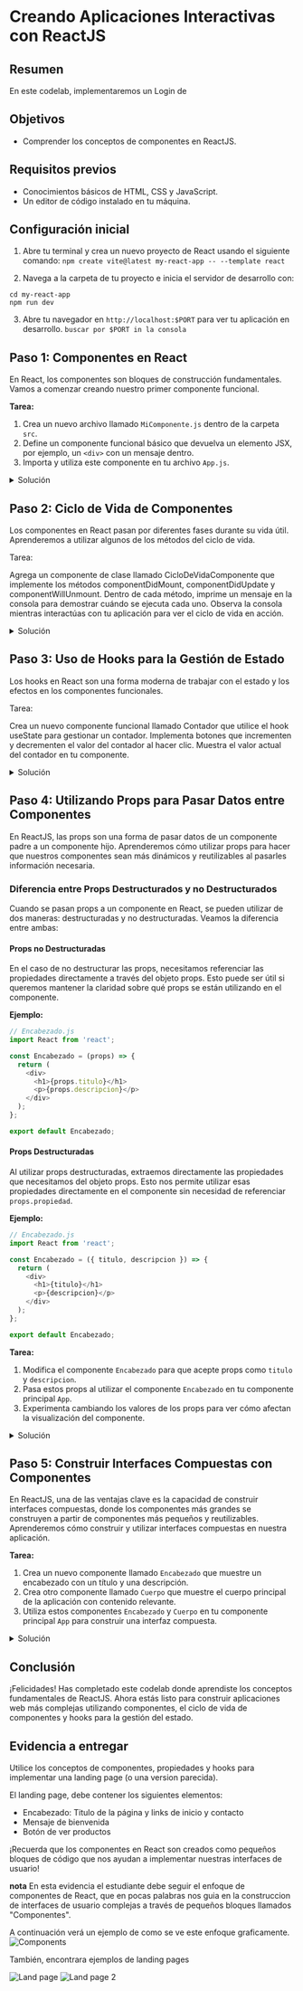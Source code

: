 # Creando Aplicaciones Interactivas con ReactJS

## Resumen
En este codelab, implementaremos un Login de 

## Objetivos
- Comprender los conceptos de componentes en ReactJS.


## Requisitos previos
- Conocimientos básicos de HTML, CSS y JavaScript.
- Un editor de código instalado en tu máquina.

## Configuración inicial

1. Abre tu terminal y crea un nuevo proyecto de React usando el siguiente comando:
```npm create vite@latest my-react-app -- --template react```


2. Navega a la carpeta de tu proyecto e inicia el servidor de desarrollo con:

```
cd my-react-app
npm run dev
```

3. Abre tu navegador en `http://localhost:$PORT` para ver tu aplicación en desarrollo. ```buscar por $PORT in la consola ```

## Paso 1: Componentes en React
En React, los componentes son bloques de construcción fundamentales. Vamos a comenzar creando nuestro primer componente funcional.

**Tarea:**
1. Crea un nuevo archivo llamado `MiComponente.js` dentro de la carpeta `src`.
2. Define un componente funcional básico que devuelva un elemento JSX, por ejemplo, un `<div>` con un mensaje dentro.
3. Importa y utiliza este componente en tu archivo `App.js`.

<details>
<summary>Solución</summary>

```javascript
// MiComponente.js
import React from 'react';

const MiComponente = () => {
 return <div>Hola, soy un componente React.</div>;
};

export default MiComponente;

// App.js
import React from 'react';
import MiComponente from './MiComponente';

function App() {
  return (
    <div className="App">
      <h1>Mi Aplicación React</h1>
      <MiComponente />
    </div>
  );
}

export default App;
```
</details>

## Paso 2: Ciclo de Vida de Componentes
Los componentes en React pasan por diferentes fases durante su vida útil. Aprenderemos a utilizar algunos de los métodos del ciclo de vida.

Tarea:

Agrega un componente de clase llamado CicloDeVidaComponente que implemente los métodos componentDidMount, componentDidUpdate y componentWillUnmount. Dentro de cada método, imprime un mensaje en la consola para demostrar cuándo se ejecuta cada uno. Observa la consola mientras interactúas con tu aplicación para ver el ciclo de vida en acción.
<details>
<summary>Solución</summary>

```javascript
// CicloDeVidaComponente.js
import React, { Component } from 'react';

class CicloDeVidaComponente extends Component {
  componentDidMount() {
    console.log('El componente se ha montado.');
  }

  componentDidUpdate() {
    console.log('El componente se ha actualizado.');
  }

  componentWillUnmount() {
    console.log('El componente se va a desmontar.');
  }

  render() {
    return <div>Componente con ciclo de vida.</div>;
  }
}

export default CicloDeVidaComponente;

// App.js
import React from 'react';
import CicloDeVidaComponente from './CicloDeVidaComponente';

function App() {
  return (
    <div className="App">
      <h1>Mi Aplicación React</h1>
      <CicloDeVidaComponente />
    </div>
  );
}

export default App;

```
</details>


## Paso 3: Uso de Hooks para la Gestión de Estado
Los hooks en React son una forma moderna de trabajar con el estado y los efectos en los componentes funcionales.

Tarea:

Crea un nuevo componente funcional llamado Contador que utilice el hook useState para gestionar un contador.
Implementa botones que incrementen y decrementen el valor del contador al hacer clic.
Muestra el valor actual del contador en tu componente.

<details>
<summary>Solución</summary>

```javascript
// Contador.js
import React, { useState } from 'react';

const Contador = () => {
  const [contador, setContador] = useState(0);

  return (
    <div>
      <h2>Contador: {contador}</h2>
      <button onClick={() => setContador(contador + 1)}>Incrementar</button>
      <button onClick={() => setContador(contador - 1)}>Decrementar</button>
    </div>
  );
};

export default Contador;

// App.js
import React from 'react';
import Contador from './Contador';

function App() {
  return (
    <div className="App">
      <h1>Mi Aplicación React</h1>
      <Contador />
    </div>
  );
}

export default App;

```
</details>

## Paso 4: Utilizando Props para Pasar Datos entre Componentes
En ReactJS, las props son una forma de pasar datos de un componente padre a un componente hijo. Aprenderemos cómo utilizar props para hacer que nuestros componentes sean más dinámicos y reutilizables al pasarles información necesaria.

### Diferencia entre Props Destructurados y no Destructurados
Cuando se pasan props a un componente en React, se pueden utilizar de dos maneras: destructuradas y no destructuradas. Veamos la diferencia entre ambas:



#### Props no Destructuradas
En el caso de no destructurar las props, necesitamos referenciar las propiedades directamente a través del objeto props. Esto puede ser útil si queremos mantener la claridad sobre qué props se están utilizando en el componente.

**Ejemplo:**
```javascript
// Encabezado.js
import React from 'react';

const Encabezado = (props) => {
  return (
    <div>
      <h1>{props.titulo}</h1>
      <p>{props.descripcion}</p>
    </div>
  );
};

export default Encabezado;
```

#### Props Destructuradas
Al utilizar props destructuradas, extraemos directamente las propiedades que necesitamos del objeto props. Esto nos permite utilizar esas propiedades directamente en el componente sin necesidad de referenciar `props.propiedad`.

**Ejemplo:**
```javascript
// Encabezado.js
import React from 'react';

const Encabezado = ({ titulo, descripcion }) => {
  return (
    <div>
      <h1>{titulo}</h1>
      <p>{descripcion}</p>
    </div>
  );
};

export default Encabezado;
```

**Tarea:**
1. Modifica el componente `Encabezado` para que acepte props como `titulo` y `descripcion`.
2. Pasa estos props al utilizar el componente `Encabezado` en tu componente principal `App`.
3. Experimenta cambiando los valores de los props para ver cómo afectan la visualización del componente.

<details>
  <summary>Solución</summary>
  
```javascript
// Encabezado.js
import React from 'react';

const Encabezado = ({ titulo, descripcion }) => {
    return (
        <div>
            <h1>{titulo}</h1>
            <p>{descripcion}</p>
        </div>
    );
};

export default Encabezado;

// App.js
import React from 'react';
import Encabezado from './Encabezado';
import Cuerpo from './Cuerpo';

function App() {
    return (
        <div className="App">
            <Encabezado titulo="Mi Aplicación React" descripcion="Una aplicación increíble construida con ReactJS." />
            <Cuerpo />
        </div>
    );
}

export default App;
```
</details>

## Paso 5: Construir Interfaces Compuestas con Componentes
En ReactJS, una de las ventajas clave es la capacidad de construir interfaces compuestas, donde los componentes más grandes se construyen a partir de componentes más pequeños y reutilizables. Aprenderemos cómo construir y utilizar interfaces compuestas en nuestra aplicación.

**Tarea:**
1. Crea un nuevo componente llamado `Encabezado` que muestre un encabezado con un título y una descripción.
2. Crea otro componente llamado `Cuerpo` que muestre el cuerpo principal de la aplicación con contenido relevante.
3. Utiliza estos componentes `Encabezado` y `Cuerpo` en tu componente principal `App` para construir una interfaz compuesta.


<details>
<summary>Solución</summary>

```javascript
// Encabezado.js
import React from 'react';

const Encabezado = ({ titulo, descripcion }) => {
    return (
        <div>
            <h1>{titulo}</h1>
            <p>{descripcion}</p>
        </div>
    );
};

export default Encabezado;

// Cuerpo.js
import React from 'react';

const Cuerpo = () => {
  return (
    <div>
      <p>Contenido principal de la aplicación.</p>
    </div>
  );
};

export default Cuerpo;


// App.js
import React from 'react';
import Encabezado from './Encabezado';
import Cuerpo from './Cuerpo';

function App() {
  return (
    <div className="App">
      <Encabezado titulo="Mi Aplicación React" descripcion="Una aplicación increíble construida con ReactJS." />
      <Cuerpo />
    </div>
  );
}

export default App;

```
</details>

## Conclusión
¡Felicidades! Has completado este codelab donde aprendiste los conceptos fundamentales de ReactJS. Ahora estás listo para construir aplicaciones web más complejas utilizando componentes, el ciclo de vida de componentes y hooks para la gestión del estado.


## Evidencia a entregar
Utilice los conceptos de componentes, propiedades y hooks para implementar una landing page (o una version parecida).

El landing page, debe contener los siguientes elementos:

- Encabezado: Titulo de la página y links de inicio y contacto
- Mensaje de bienvenida
- Botón de ver productos

¡Recuerda que los componentes en React son creados como pequeños bloques de código que nos ayudan a implementar nuestras interfaces de usuario!

**nota**
En esta evidencia el estudiante debe seguir el enfoque de componentes de React, que en pocas palabras nos guia en la construccion de interfaces de usuario complejas a través de pequeños bloques llamados "Componentes". 

A continuación verá un ejemplo de como se ve este enfoque graficamente.
![Components](https://reactiveprogramming.io/_next/image?url=%2Ffigures%2Freact%2Fweb-components.png&w=1920&q=75)

También, encontrara ejemplos de landing pages

![Land page](LandPage.png)
![Land page 2](https://themesbrand.com/zooki-react/assets/images/demo/index-2.jpg)
